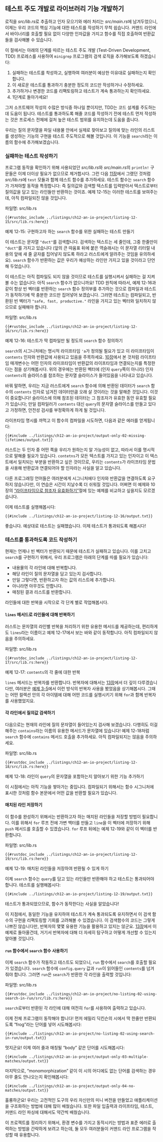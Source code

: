 ## 테스트 주도 개발로 라이브러리 기능 개발하기

로직을 *src/lib.rs*로 추출하고 인자 모으기와 에러 처리는
*src/main.rs*에 남겨두었으니, 이제는 우리 코드의 핵심 기능에 대한
테스트를 작성하기 무척 쉽습니다. 커맨드 라인에서 바이너리를 호출할
필요 없이 다양한 인자값을 가지고 함수를 직접 호출하여 반환값들을
검사해볼 수 있습니다.

이 절에서는 아래의 단계를 따르는 테스트 주도 개발 (Test-Driven Development, TDD)
프로레스를 사용하여 `minigrep` 프로그램의 검색 로직을 추가해보도록 하겠습니다:

1. 실패하는 테스트를 착성하고, 실행하여 여러분이 예상한 이유대로 실패하는지
   확인합니다.
2. 이 새로운 테스트를 통과하기 충분한 정도의 코드만 작성하거나 수정하세요. 
3. 추가하거나 변경한 코드를 리팩토링하고 테스트가 계속 통과하는지
   확인하세요.
4. 1단계로 돌아가세요!

그저 소프트웨어 작성의 수많은 방식중 하나일 뿐이지만, TDD는 코드 설계를 주도하는데
도움이 됩니다. 테스트를 통과하도록 해줄 코드를 작성하기 전에 테스트 먼저 작성하는
것은 프로세스 전체에 걸처 높은 테스트 범위를 유지하는데 도움을 줍니다.

우리는 질의 문자열을 파일 내용물 안에서 실제로 찾아보고 질의에
맞는 라인의 리스트를 생성하는 기능의 구현을 테스트 주도적으로
해볼 것입니다. 이 기능을 `search`라는 이름의 함수에
추가해보겠습니다.

### 실패하는 테스트 작성하기

프로그램 동작을 확인하기 위해 사용되었던 *src/lib.rs*와 *src/main.rs*의
`println!` 구문들은 이제 더이상 필요가 없으므로 제거합시다.
그런 다음 [11장][ch11-anatomy]<!-- ignore -->에서 그랬던 것처럼 *src/lib.rs*에
`test` 모듈과 함께 테스트 함수를 추가하세요. 테스트 함수는 `search` 함수가
가져야할 동작을 특정합니다: 즉 질의값와 검색할 텍스트를 입력받아서
텍스트로부터 질의값을 담고 있는 라인들만 반환하는 것이죠. 예제 12-15는
이러한 테스트를 보여주는데, 아직 컴파일되진 않을 것입니다.

<span class="filename">파일명: src/lib.rs</span>

```rust,ignore,does_not_compile
{{#rustdoc_include ../listings/ch12-an-io-project/listing-12-15/src/lib.rs:here}}
```

<span class="caption">예제 12-15: 구현하고자 하는 `search` 함수를 위한
실패하는 테스트 만들기</span>

이 테스트는 문자열 `"duct"`를 검색합니다. 검색하는 텍스트는 세 줄인데,
그중 한줄만이 `"duct"`를 가지고 있습니다 (앞의 큰 따움표 뒤에 붙은 역슬래시는
이 문자열 리터럴 내용의 앞에 새 줄 글자를 집어넣지 않도록 하라고 러스트에게
알려주는 것임을 유의하세요). `search` 함수가 반환하는 값은 우리가 예상하는
라인만 가지고 있을 것이라고 단언해 두었습니다.

이 테스트는 아직 컴파일도 되지 않을 것이므로 테스트를 실행시켜서 실패하는
걸 지켜볼 수는 없습니다: 아직 `search` 함수가 없으니까요! TDD 원칙에 따라서,
예제 12-16과 같이 항상 빈 벡터를 반환하는 `search` 함수 정의부를
추가하는 것으로 컴파일과 테스트가 동작하기에 딱 충분한 코드만 집어넣어
보겠습니다. 그러면 테스트는 컴파일되고, 반환된 빈 벡터가 `"safe, fast,
productive."` 라인을 가지고 있는 벡터와 일치하지 않으므로 실패해야
합니다.

<span class="filename">파일명: src/lib.rs</span>

```rust,noplayground
{{#rustdoc_include ../listings/ch12-an-io-project/listing-12-16/src/lib.rs:here}}
```

<span class="caption">예제 12-16: 테스트가 딱 컴파일만 될 정도의
`search` 함수 정의하기</span>

`search`의 시그니처에는 명시적 라이프타임 `'a`가 정의될 필요가 있고
이 라이프타임이 `contents` 인자와 반환값에 사용되고 있음을 주목하세요.
[10장][ch10-lifetimes]<!-- ignore -->에서 본 것처럼 라이프타임 매개변수는
어떤 인자의 라이프타임이 반환값의 라이프타임과 연결되는지를 특정한다는
점을 상기해봅시다. 위의 경우에는 반환된 벡터에 (인자 `query`쪽이 아니라)
인자 `contents`의 슬라이스를 참조하는 문자열 슬라이스가 들어있음을
나타내고 있습니다.

바꿔 말하면, 우리는 지금 러스트에게 `search` 함수에 의해 반환된 데이터가
`search` 함수의 `contents` 인자로 넘겨진 데이터만큼 오래 살 것이라는
것을 말해준 것입니다. 이것이 중요합니다! 슬라이스에 의해 참조된 데이터는
그 참조자가 유효한 동안 유효할 필요가 있습니다; 만일 컴파일러가 `contents`
대신 `query`의 문자열 슬라이스를 만들고 있다고 가정하면, 안전성 검사를
부정확하게 하게 될 것입니다.

라이프타임 명시를 까먹고 이 함수의 컴파일을 시도하면, 다음과
같은 에러를 얻게됩니다:

```console
{{#include ../listings/ch12-an-io-project/output-only-02-missing-lifetimes/output.txt}}
```

러스트는 두 인자 중 어떤 쪽을 우리가 원하는지 알 가능성이 없고, 따라서 이를
명시적으로 말해줄 필요가 있습니다. `contetns`가 모든 텍스트를 가지고 있는
인자이고 이 텍스트에서 일치되는 부분을 반환하고 싶은 것이므로, 우리는
`contents`가 라이프타임 문법을 사용해 반환값과 연결되어야 할 인자라는 사실을
알고 있습니다.

다른 프로그래밍 언어들은 여러분에게 시그니처에다 인자와 반환값을 연결하도록
요구하지 않습니다만, 이 연습은 시간이 지날수록 더 쉬워질 것입니다. 어쩌면
이 예제와 10장의
[“라이프타임으로 참조자 유효화하기”][validating-references-with-lifetimes]<!-- ignore -->절에
있는 예제를 비교하고 싶을지도 모르겠습니다.

이제 테스트를 실행해봅시다:

```console
{{#include ../listings/ch12-an-io-project/listing-12-16/output.txt}}
```

좋습니다. 예상대로 테스트는 실패했습니다. 이제 테스트가 통과되도록 해봅시다!

### 테스트를 통과하도록 코드 작성하기

현재는 언제나 빈 벡터가 반환되기 때문에 테스트가 실패하고 있습니다. 이를 고치고
`search`를 구현하기 위해서, 우리 프로그램은 아래의 단계를 따를 필요가 있습니다:

* 내용물의 각 라인에 대해 반복합니다.
* 해당 라인이 질의 문자열을 담고 있는지 검사합니다.
* 만일 그렇다면, 반환하고자 하는 값의 리스트에 추가합니다.
* 아니라면 아무것도 안합니다.
* 매칭된 결과 리스트를 반환합니다.

라인들에 대한 반복을 시작으로 각 단계 별로 작업해봅시다.

#### `lines` 메서드로 라인들에 대해 반복하기

러스트는 문자열의 라인별 반복을 처리하기 위한 유용한 메서드를 제공하는데,
편리하게도 `lines`라는 이름이고 예제 12-17에서 보는 바와 같이 동작합니다.
아직 컴파일되지 않음을 주의하세요.

<span class="filename">파일명: src/lib.rs</span>

```rust,ignore,does_not_compile
{{#rustdoc_include ../listings/ch12-an-io-project/listing-12-17/src/lib.rs:here}}
```

<span class="caption">예제 12-17: `contents`의 각 줄에 대한 반복
</span>

`lines` 메서드는 반복자를 반환합니다. 반복자에 대해서는 [13장][ch13-iterators]<!-- ignore -->에서
더 깊이 다루겠습니다만, 여러분은 [예제 3-5][ch3-iter]<!-- ignore -->에서
이런 방식의 반복자 사용을 봤었음을 상기해봅시다. 그때는 어떤 컬렉션 안의 각
아이템에 대해 어떤 코드를 실행시키기 위해 `for`과 함께 반복자를 사용했었지요.

#### 각 라인에서 질의값 검색하기

다음으로는 현재의 라인에 질의 문자열이 들어있는지 검사해 보겠습니다.
다행히도 이걸 해주는 `contains`라는 이름의 유용한 메서드가 문자열에
있습니다! 예제 12-18처럼 `search` 함수에 `contains` 메서드 호출을
추가하세요. 아직 컴파일되지는 않음을 주의하세요.

<span class="filename">파일명: src/lib.rs</span>

```rust,ignore,does_not_compile
{{#rustdoc_include ../listings/ch12-an-io-project/listing-12-18/src/lib.rs:here}}
```

<span class="caption">예제 12-18: 라인이 `query`의 문자열을 포함하는지
알아보기 위한 기능 추가하기</span>

이 시점에서는 아직 기능을 쌓아가는 중입니다. 컴파일되기 위해서는
함수 시그니처에 표시한 것처럼 함수 본문에서 어떤 값을 반환할
필요가 있습니다.

#### 매치된 라인 저장하기

이 함수를 완성하기 위해서는 반환하고자 하는 매치된 라인들을 저장할 방법이
필요합니다. 이를 위해서 `for` 루프 전에 가변 백터를 만들고 `line`을 이
벡터에 저장하기 위해 `push` 메서드를 호출할 수 있겠습니다. `for` 루프 뒤에는
예제 12-19와 같이 이 벡터를 반환합니다.

<span class="filename">파일명: src/lib.rs</span>

```rust,ignore
{{#rustdoc_include ../listings/ch12-an-io-project/listing-12-19/src/lib.rs:here}}
```

<span class="caption">예제 12-19: 매치된 라인들을 저장하여 반환될 수
있게 하기</span>

이제 `search` 함수는 `query`를 담고 있는 라인들만 반환해야 하고
테스트는 통과되어야 합니다. 테스트를 실행해봅시다:

```console
{{#include ../listings/ch12-an-io-project/listing-12-19/output.txt}}
```

테스트가 통과되었으므로, 함수가 동작한다는 사실을 알았습니다!

이 지점에서, 동일한 기능을 유지하여 테스트가 계속 통과되도록
유지하면서 이 검색 함수의 구현을 리팩토링할 기회를 고려해볼
수 있겠습니다. 이 검색함수의 코드는 그렇게 나쁘진 않습니다만,
반복자의 몇몇 유용한 기능을 활용하고 있지는 않군요.
[13장][ch13-iterators]<!-- ignore -->에서 이 예제로 돌아올건데, 거기서
반복자에 대해 더 자세히 탐구하고 어떻게 개선할 수 있는지 알아볼 것입니다.

#### `run` 함수에서 `search` 함수 사용하기

이제 `search` 함수가 작동하고 테스트도 되었으니, `run` 함수에서
`search`를 호출할 필요가 있겠습니다. `search` 함수에 `config.query` 값과
`run`이 읽어들인 `contents`를 넘겨줘야 합니다. 그러면 `run`은
`search`가 반환한 각 라인을 출력할 것입니다:

<span class="filename">파일명: src/lib.rs</span>

```rust,ignore
{{#rustdoc_include ../listings/ch12-an-io-project/no-listing-02-using-search-in-run/src/lib.rs:here}}
```

`search`로부터 반환된 각 라인에 대해 여전히 `for`를 사용하여 출력하고 있습니다.

이제 전체 프로그램이 동작해야 합니다! 먼저 에밀리 딕킨슨의 시에서 딱 한줄만
반환되도록 “frog”라는 단어를 넣어 시도해봅시다:

```console
{{#include ../listings/ch12-an-io-project/no-listing-02-using-search-in-run/output.txt}}
```

멋지군요! 이제 여러 줄과 매칭될 “body” 같은 단어를 시도해봅시다:

```console
{{#include ../listings/ch12-an-io-project/output-only-03-multiple-matches/output.txt}}
```

마지막으로, “monomorphization” 같이 이 시의 어디에도 없는 단어를 검색하는 경우
아무 줄도 안나오는지 확인해봅시다:

```console
{{#include ../listings/ch12-an-io-project/output-only-04-no-matches/output.txt}}
```

훌륭하군요! 우리는 고전적인 도구의 우리 자신만의 미니 버전을 만들었고
애플리케이션을 구조화하는 방법에 대해 많이 배웠습니다. 또한 파일 입출력과
라이프타임, 테스트, 커맨드 라인 파싱에 대해서도 약간씩 배웠습니다.

이 프로젝트를 정리하기 위해서, 환경 변수를 가지고 동작시키는
방법과 표준 에러로 출력하는 방법을 간략하게 보려고 하는데, 둘 모두
여러분들이 커맨드 라인 프로그램을 작성할 때 유용합니다.

[validating-references-with-lifetimes]:
ch10-03-lifetime-syntax.html#validating-references-with-lifetimes
[ch11-anatomy]: ch11-01-writing-tests.html#the-anatomy-of-a-test-function
[ch10-lifetimes]: ch10-03-lifetime-syntax.html
[ch3-iter]: ch03-05-control-flow.html#looping-through-a-collection-with-for
[ch13-iterators]: ch13-02-iterators.html
